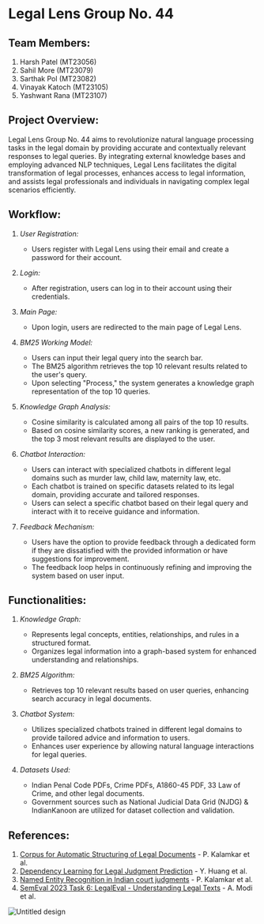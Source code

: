 # Legal Lens Group No. 44

## Team Members:
1. Harsh Patel (MT23056)
2. Sahil More (MT23079)
3. Sarthak Pol (MT23082)
4. Vinayak Katoch (MT23105)
5. Yashwant Rana (MT23107)

## Project Overview:
Legal Lens Group No. 44 aims to revolutionize natural language processing tasks in the legal domain by providing accurate and contextually relevant responses to legal queries. By integrating external knowledge bases and employing advanced NLP techniques, Legal Lens facilitates the digital transformation of legal processes, enhances access to legal information, and assists legal professionals and individuals in navigating complex legal scenarios efficiently.

## Workflow:

1. *User Registration:*
   - Users register with Legal Lens using their email and create a password for their account.

2. *Login:*
   - After registration, users can log in to their account using their credentials.

3. *Main Page:*
   - Upon login, users are redirected to the main page of Legal Lens.

4. *BM25 Working Model:*
   - Users can input their legal query into the search bar.
   - The BM25 algorithm retrieves the top 10 relevant results related to the user's query.
   - Upon selecting "Process," the system generates a knowledge graph representation of the top 10 queries.

5. *Knowledge Graph Analysis:*
   - Cosine similarity is calculated among all pairs of the top 10 results.
   - Based on cosine similarity scores, a new ranking is generated, and the top 3 most relevant results are displayed to the user.

6. *Chatbot Interaction:*
   - Users can interact with specialized chatbots in different legal domains such as murder law, child law, maternity law, etc.
   - Each chatbot is trained on specific datasets related to its legal domain, providing accurate and tailored responses.
   - Users can select a specific chatbot based on their legal query and interact with it to receive guidance and information.

7. *Feedback Mechanism:*
   - Users have the option to provide feedback through a dedicated form if they are dissatisfied with the provided information or have suggestions for improvement.
   - The feedback loop helps in continuously refining and improving the system based on user input.

## Functionalities:

1. *Knowledge Graph:*
   - Represents legal concepts, entities, relationships, and rules in a structured format.
   - Organizes legal information into a graph-based system for enhanced understanding and relationships.

2. *BM25 Algorithm:*
   - Retrieves top 10 relevant results based on user queries, enhancing search accuracy in legal documents.

3. *Chatbot System:*
   - Utilizes specialized chatbots trained in different legal domains to provide tailored advice and information to users.
   - Enhances user experience by allowing natural language interactions for legal queries.

4. *Datasets Used:*
   - Indian Penal Code PDFs, Crime PDFs, A1860-45 PDF, 33 Law of Crime, and other legal documents.
   - Government sources such as National Judicial Data Grid (NJDG) & IndianKanoon are utilized for dataset collection and validation.

## References:
1. [Corpus for Automatic Structuring of Legal Documents](https://arxiv.org/abs/2201.13125) - P. Kalamkar et al.
2. [Dependency Learning for Legal Judgment Prediction](https://arxiv.org/abs/2112.06370) - Y. Huang et al.
3. [Named Entity Recognition in Indian court judgments](https://arxiv.org/abs/2211.03442) - P. Kalamkar et al.
4. [SemEval 2023 Task 6: LegalEval - Understanding Legal Texts](https://arxiv.org/abs/2304.09548) - A. Modi et al.

![Untitled design](https://github.com/sarthak23-25/CSE508_Winter2024_Project/assets/144327529/575c41ee-097c-44af-a3f6-19b2478d41e8)
